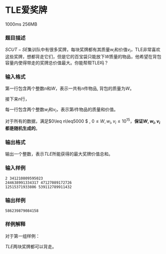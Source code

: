 # TLE爱奖牌

1000ms 256MB

### 题目描述

$SCUT-SE$集训队中有很多奖牌，每块奖牌都有其质量$w_i$和价值$v_i$，TLE非常喜欢这些奖牌，想都背走它们，但是它的百宝袋只能放下$W$质量的物品，他希望在背包容量内使得带走的奖牌总价值最大。你能帮帮TLE吗？

### 输入格式

第一行包含两个整数$n$和$W$，表示一共有$n$件物品, 背包的质量为$W$。

接下来$n$行，

每一行包含两个整数$w_i$和$v_i$，表示第$i$件物品的质量和价值。

对于所有的数据，满足$0\leq n\leq5000 $ ,  $0\leq W,w_i,v_i\leq10^{15}$，**保证$W,w_i,v_i$都是随机生成的**。



### 输出格式

输出一个整数，表示$TLE$所能获得的最大奖牌价值总和。

### 输入样例

```
2 341210809595023
244638991334317 47127089172726
12515371933806 539112789911432
```

### 输出样例

```
586239879084158
```

### 样例解释

对于第一组样例：

$TLE$两块奖牌都可以背走。